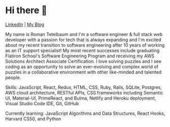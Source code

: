 # Hi there 👋

[LinkedIn](https://www.linkedin.com/in/rtetelbaum/) | [My Blog](https://rtetelbaum.medium.com/)

My name is Roman Tetelbaum and I'm a software engineer & full stack web developer with a passion for tech that is always expanding and I'm excited about my recent transition to software engineering after 10 years of working as an IT support specialist! My most recent successes include graduating Flatiron School's Software Engineering Program and receiving my AWS Solutions Architect Associate Certification. I love solving puzzles and I see coding as an opportunity to solve an ever-evolving and complex world of puzzles in a collaborative environment with other like-minded and talented people.

Skills: JavaScript, React, Redux, HTML, CSS, Ruby, Rails, SQLite, Postgres, AWS cloud architecture, RESTful APIs, CSS frameworks including Semantic UI, Material-UI, PrimeReact, and Bulma, Netlify and Heroku deployment, Visual Studio Code IDE, Git, GitHub

Currently learning: JavaScript Algorithms and Data Structures, React Hooks, Harvard CS50, and Python

